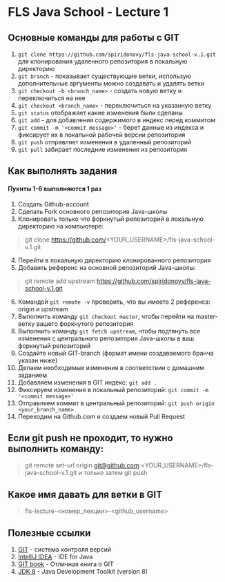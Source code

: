# FLS Java School - Lecture 1

## Основные команды для работы с GIT

1. `git clone https://github.com/spiridonovy/fls-java-school-v.1.git` для клонирования удаленного репозитория в локальную директорию
2. `git branch` - показывает существующие ветки, использую дополнительные аргументы можно создавать и удалять ветки
3. `git checkout -b <branch_name>` - создать новую ветку и переключиться на нее
4. `git checkout <branch_name>` - переключиться на указанную ветку
5. `git status` отображает какие изменения были сделаны
6. `git add` - для добавления содержимого в индекс перед коммитом
7. `git commit -m '<commit message>'` - берет данные из индекса и фиксирует их в локальной рабочей версии репозитория
8. `git push` отправляет изменения в удаленный репозиторий
9. `git pull` забирает последние изменения из репозитория

## Как выполнять задания
#### Пукнты 1-6 выполняются 1 раз
1. Создать Github-account
2. Сделать Fork основного репозитория Java-школы
3. Клонировать только что форкнутый репозиторий в локальную директорию на компьютере:
> git clone https://github.com/<YOUR_USERNAME>/fls-java-school-v.1.git
4. Перейти в локальную директорию клонированного репозитория
5. Добавить референс на основной репозиторий Java-школы:
> git remote add upstream https://github.com/spiridonovy/fls-java-school-v.1.git
6. Командой `git remote -v` проверить, что вы имеете 2 референса: origin и upstream
7. Выполнить команду `git checkout master`, чтобы перейти на master-ветку вашего форкнутого репозитория
8. Выполнить команду `git fetch upstream`, чтобы подтянуть все изменения с центрального репозитория Java-школы в ваш форкнутый репозиторий
9. Создайте новый GIT-branch (формат имени создаваемого бранча указан ниже)
10. Делаем необходимые изменения в соответствии с домашним заданием
11. Добавляем изменения в GIT индекс: `git add .`
12. Фиксируем изменения в локальный репозиторий: `git commit -m '<commit message>'`
13. Отправляем коммит в центральный репозиторий: `git push origin <your_branch_name>`
14. Переходим на Github.com и создаем новый Pull Request

## Если git push не проходит, то нужно выполнить команду:
> git remote set-url origin git@github.com:<YOUR_USERNAME>/fls-java-school-v.1.git и только затем git push 

## Какое имя давать для ветки в GIT
> fls-lecture-<номер_лекции>-<github_username>

## Полезные ссылки

1. [GIT](https://git-scm.com/) - система контроля версий
2. [IntelliJ IDEA](https://www.jetbrains.com/idea/) - IDE for Java
3. [GIT book](https://git-scm.com/book/ru/v2) - Отличная книга о GIT
4. [JDK 8](https://www.oracle.com/technetwork/java/javase/downloads/jdk8-downloads-2133151.html) - Java Development Toolkit (version 8)
